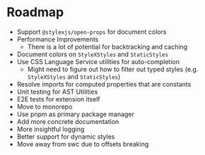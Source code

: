 # Roadmap

- Support `@stylexjs/open-props` for document colors
- Performance Improvements
  - There is a lot of potential for backtracking and caching
- Document colors on `StyleXStyles` and `StaticStyles`
- Use CSS Language Service utilities for auto-completion
  - Might need to figure out how to filter out typed styles (e.g. `StyleXStyles` and `StaticStyles`)
- Resolve imports for computed properties that are constants
- Unit testing for AST Utilities
- E2E tests for extension itself
- Move to monorepo
- Use pnpm as primary package manager
- Add more concrete documentation
- More insightful logging
- Better support for dynamic styles
- Move away from swc due to offsets breaking
